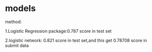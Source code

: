 
# models

method:

1.Logistic Regression package:0.787 score in test set 

2.logistic network: 0.821 score in test set,and this get 0.78708 score in submit data
